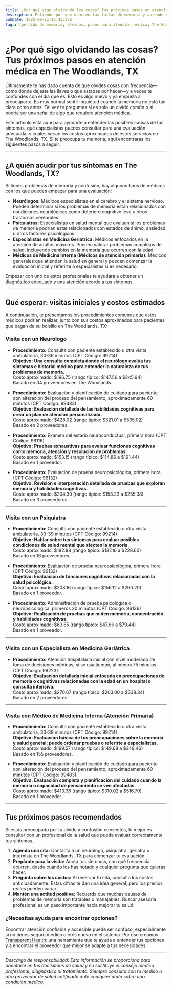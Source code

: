 ```yaml
---
title: ¿Por qué sigo olvidando las cosas? Tus próximos pasos en atención médica en The Woodlands, TX  
description: Entiende por qué ocurren las fallas de memoria y aprende qué especialistas consultar en The Woodlands, TX, además de los costos estimados.  
pubDate: 2025-06-11T16:43:37Z  
tags: [pérdida de memoria, olvidos, pasos para atención médica, The Woodlands TX, neurología, psiquiatría, medicina geriátrica, medicina interna]  
---
```


# ¿Por qué sigo olvidando las cosas? Tus próximos pasos en atención médica en The Woodlands, TX

Últimamente te has dado cuenta de que olvides cosas con frecuencia—como dónde dejaste las llaves o qué estabas por hacer—y a veces te confundes con el día que es. Esto es algo nuevo y ya empieza a preocuparte. Es muy normal sentir inquietud cuando la memoria no está tan clara como antes. Tal vez te preguntas si es solo un olvido común o si podría ser una señal de algo que requiere atención médica.

Este artículo está aquí para ayudarte a entender las posibles causas de tus síntomas, qué especialistas puedes consultar para una evaluación adecuada, y cuáles serían los costos aproximados de estos servicios en The Woodlands, TX. Si te preocupa tu memoria, aquí encontrarás los siguientes pasos a seguir.

---

## ¿A quién acudir por tus síntomas en The Woodlands, TX?

Si tienes problemas de memoria y confusión, hay algunos tipos de médicos con los que puedes empezar para una evaluación:

- **Neurólogos:** Médicos especialistas en el cerebro y el sistema nervioso. Pueden determinar si los problemas de memoria están relacionados con condiciones neurológicas como deterioro cognitivo leve u otros trastornos cerebrales.
- **Psiquiatras:** Especialistas en salud mental que evalúan si los problemas de memoria podrían estar relacionados con estados de ánimo, ansiedad u otros factores psicológicos.
- **Especialistas en Medicina Geriátrica:** Médicos enfocados en la atención de adultos mayores. Pueden valorar problemas complejos de salud, incluyendo cambios en la memoria que ocurren con la edad.
- **Médicos de Medicina Interna (Médicos de atención primaria):** Médicos generales que atienden la salud en general y pueden comenzar la evaluación inicial y referirte a especialistas si es necesario.

Empezar con uno de estos profesionales te ayudará a obtener un diagnóstico adecuado y una atención acorde a tus síntomas.

---

## Qué esperar: visitas iniciales y costos estimados

A continuación, te presentamos los procedimientos comunes que estos médicos podrían realizar, junto con sus costos aproximados para pacientes que pagan de su bolsillo en The Woodlands, TX:

### Visita con un Neurólogo

- **Procedimiento:** Consulta con paciente establecido u otra visita ambulatoria, 30-39 minutos (CPT Código: 99214)  
  **Objetivo:** **Una consulta completa donde el neurólogo evalúa tus síntomas e historial médico para entender la naturaleza de tus problemas de memoria.**  
  Costo aproximado: $196.75 (rango típico: $147.56 a $245.94)  
  Basado en 34 proveedores en The Woodlands.

- **Procedimiento:** Evaluación y planificación de cuidado para paciente con alteración del proceso del pensamiento, aproximadamente 60 minutos (CPT Código: 99483)  
  **Objetivo:** **Evaluación detallada de las habilidades cognitivas para crear un plan de atención personalizado.**  
  Costo aproximado: $428.02 (rango típico: $321.01 a $535.02)  
  Basado en 2 proveedores.

- **Procedimiento:** Examen del estado neuroconductual, primera hora (CPT Código: 96116)  
  **Objetivo:** **Pruebas exhaustivas para evaluar funciones cognitivas como memoria, atención y resolución de problemas.**  
  Costo aproximado: $153.15 (rango típico: $114.86 a $191.44)  
  Basado en 1 proveedor.

- **Procedimiento:** Evaluación de prueba neuropsicológica, primera hora (CPT Código: 96132)  
  **Objetivo:** **Revisión e interpretación detallada de pruebas que exploran memoria y habilidades cognitivas.**  
  Costo aproximado: $204.30 (rango típico: $153.23 a $255.38)  
  Basado en 3 proveedores.

---

### Visita con un Psiquiatra

- **Procedimiento:** Consulta con paciente establecido u otra visita ambulatoria, 30-39 minutos (CPT Código: 99214)  
  **Objetivo:** **Hablar sobre tus síntomas para evaluar posibles condiciones de salud mental que afecten la memoria.**  
  Costo aproximado: $182.88 (rango típico: $137.16 a $228.60)  
  Basado en 16 proveedores.

- **Procedimiento:** Evaluación de prueba neuropsicológica, primera hora (CPT Código: 96132)  
  **Objetivo:** **Evaluación de funciones cognitivas relacionadas con la salud psicológica.**  
  Costo aproximado: $208.16 (rango típico: $156.12 a $260.20)  
  Basado en 1 proveedor.

- **Procedimiento:** Administración de prueba psicológica o neuropsicológica, primeros 30 minutos (CPT Código: 96136)  
  **Objetivo:** **Realización de pruebas que miden memoria, concentración y habilidades cognitivas.**  
  Costo aproximado: $63.55 (rango típico: $47.66 a $79.44)  
  Basado en 1 proveedor.

---

### Visita con un Especialista en Medicina Geriátrica

- **Procedimiento:** Atención hospitalaria inicial con nivel moderado de toma de decisiones médicas, si se usa tiempo, al menos 75 minutos (CPT Código: 99223)  
  **Objetivo:** **Evaluación detallada inicial enfocada en preocupaciones de memoria o cognitivas relacionadas con la edad en un hospital o consulta intensiva.**  
  Costo aproximado: $270.67 (rango típico: $203.00 a $338.34)  
  Basado en 2 proveedores.

---

### Visita con Médico de Medicina Interna (Atención Primaria)

- **Procedimiento:** Consulta con paciente establecido u otra visita ambulatoria, 30-39 minutos (CPT Código: 99214)  
  **Objetivo:** **Evaluación básica de tus preocupaciones sobre la memoria y salud general; puede ordenar pruebas o referirte a especialistas.**  
  Costo aproximado: $199.57 (rango típico: $149.68 a $249.46)  
  Basado en 155 proveedores.

- **Procedimiento:** Evaluación y planificación de cuidado para paciente con alteración del proceso del pensamiento, aproximadamente 60 minutos (CPT Código: 99483)  
  **Objetivo:** **Evaluación completa y planificación del cuidado cuando la memoria o capacidad de pensamiento se ven afectadas.**  
  Costo aproximado: $413.36 (rango típico: $310.02 a $516.70)  
  Basado en 1 proveedor.

---

## Tus próximos pasos recomendados

Si estás preocupado por tu olvido y confusión crecientes, lo mejor es consultar con un profesional de la salud que pueda evaluar correctamente tus síntomas.

1. **Agenda una cita:** Contacta a un neurólogo, psiquiatra, geriatra o internista en The Woodlands, TX para comenzar tu evaluación.
2. **Prepárate para la visita:** Anota tus síntomas, con qué frecuencia ocurren, desde cuándo los has notado y cualquier pregunta que quieras hacer.
3. **Pregunta sobre los costos:** Al reservar tu cita, consulta los costos anticipadamente. Estas cifras te dan una idea general, pero los precios reales pueden variar.
4. **Mantén una actitud positiva:** Recuerda que muchas causas de problemas de memoria son tratables o manejables. Buscar asesoría profesional es un paso importante hacia mejorar tu salud.

### ¿Necesitas ayuda para encontrar opciones?

Encontrar atención confiable y accesible puede ser confuso, especialmente si no tienes seguro medico o eres nuevo en el sistema. Por eso creamos [Transparent Health](https://transparenthealth.ai): una herramienta que te ayuda a entender tus opciones y a encontrar el proveedor que mejor se adapte a tus necesidades.

---

*Descargo de responsabilidad: Esta información se proporciona para orientarte en tus decisiones de salud y no sustituye el consejo médico profesional, diagnóstico ni tratamiento. Siempre consulta con tu médico u otro proveedor de salud calificado ante cualquier duda sobre una condición médica.*